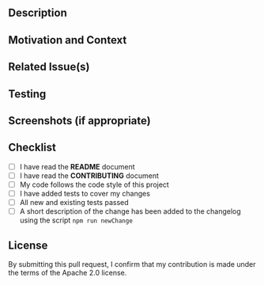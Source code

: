 <!--- Provide a general summary of your changes in the Title above -->

## Description

<!--- Describe your changes in detail -->

## Motivation and Context

<!--- Why is this change required? What problem does it solve? -->

## Related Issue(s)

<!--- What is the related issue you are trying to fix? -->

## Testing

<!--- Please describe in detail how you tested your changes -->
<!--- Include details of your testing environment, and the tests you ran to -->
<!--- see how your change affects other areas of the code, etc. -->

## Screenshots (if appropriate)

## Checklist

<!--- Go over all the following points, and put an `x` in all the boxes that apply -->
<!--- If you're unsure about any of these, don't hesitate to ask. We're here to help! -->

- [ ] I have read the **README** document
- [ ] I have read the **CONTRIBUTING** document
- [ ] My code follows the code style of this project
- [ ] I have added tests to cover my changes
- [ ] All new and existing tests passed
- [ ] A short description of the change has been added to the changelog using the script `npm run newChange`

## License

By submitting this pull request, I confirm that my contribution is made under the terms of the Apache 2.0 license.

